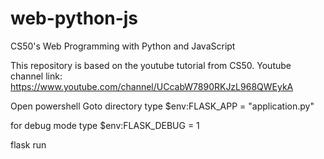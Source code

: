 # web-python-js
CS50's Web Programming with Python and JavaScript

This repository is based on the youtube tutorial from CS50.
Youtube channel link: https://www.youtube.com/channel/UCcabW7890RKJzL968QWEykA


Open powershell
Goto directory
type $env:FLASK_APP = "application.py"

for debug mode type $env:FLASK_DEBUG = 1

flask run



